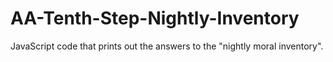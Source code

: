 # AA-Tenth-Step-Nightly-Inventory
JavaScript code that prints out the answers to the "nightly moral inventory". 
